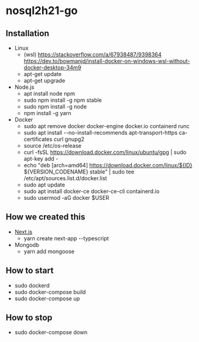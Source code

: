 # nosql2h21-go

## Installation

- Linux
  - (wsl) <https://stackoverflow.com/a/67938487/9398364> <https://dev.to/bowmanjd/install-docker-on-windows-wsl-without-docker-desktop-34m9>
  - apt-get update
  - apt-get upgrade
- Node.js
  - apt install node npm
  - sudo npm install -g npm stable
  - sudo npm install -g node
  - npm install -g yarn
- Docker
  - sudo apt remove docker docker-engine docker.io containerd runc
  - sudo apt install --no-install-recommends apt-transport-https ca-certificates curl gnupg2
  - source /etc/os-release
  - curl -fsSL https://download.docker.com/linux/ubuntu/gpg | sudo apt-key add -
  - echo "deb [arch=amd64] https://download.docker.com/linux/${ID} ${VERSION_CODENAME} stable" | sudo tee /etc/apt/sources.list.d/docker.list
  - sudo apt update
  - sudo apt install docker-ce docker-ce-cli containerd.io
  - sudo usermod -aG docker $USER

## How we created this

- [Next.js](https://nextjs.org/)
  - yarn create next-app --typescript
- Mongodb
  - yarn add mongoose

## How to start

- sudo dockerd
- sudo docker-compose build
- sudo docker-compose up

## How to stop

- sudo docker-compose down
